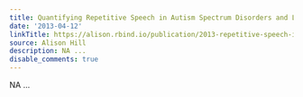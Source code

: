 ```yaml
---
title: Quantifying Repetitive Speech in Autism Spectrum Disorders and Language Impairment
date: '2013-04-12'
linkTitle: https://alison.rbind.io/publication/2013-repetitive-speech-in-asd-sli/
source: Alison Hill
description: NA ...
disable_comments: true
---
```

NA ...